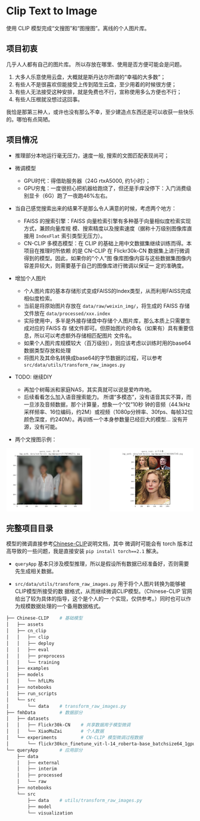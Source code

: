 # Clip Text to Image

使用 CLIP 模型完成“文搜图”和“图搜图”。离线的个人图片库。


## 项目初衷

几乎人人都有自己的图片库。
所以存放在哪里、使用是否方便可能会是问题。

1. 大多人乐意使用云盘，大概就是斯丹达尔所谓的“幸福的大多数”；
2. 有些人不是很喜欢但能接受上传到陌生云盘，至少用着的时候很方便；
3. 有些人无法接受这种安排，就是免费也不行，宣称使用多么方便也不行；
4. 有些人压根就没想过这回事。

我恰是那第三种人，或许也没有那么不幸，至少建造点东西还是可以收获一些快乐的。哪怕有点简陋。


## 项目情况

- 推理部分本地运行毫无压力，速度一般, 搜索的文图匹配表现尚可；

- 微调模型
    + GPU时代：得借助服务器（24G rtxA5000, 约1小时）；
    + GPU穷鬼：一度很担心把机器给跑烧了，但还是手痒没停下：入门消费级别显卡（6G）跑了一夜跑46%左右。

- 当自己感觉搜索出来的结果不是那么令人满意的时候，考虑两个地方：
    + FAISS 的搜索引擎：FAISS 向量检索引擎有多种基于向量相似度检索实现方式，兼顾向量库规
        模、搜索精度以及搜索速度（据称十万级别图像库直接用 `IndexFlat` 索引类型无压力）。
    + CN-CLIP 多模态模型：在 CLIP 的基础上用中文数据集继续训练而得。本项目在推理时所依赖
        的是 CN-CLIP 在 Flickr30k-CN 数据集上进行微调得到的模型。因此，如果你的“个人”图
        像库图像内容与这些数据集图像内容差异较大，则需要基于自己的图像库进行微调以保证一
        定的准确度。

- 增加个人图片
    + 个人图片库的基本存储形式变成FAISS的Index类型，从而利用FAISS完成相似度检索。
    + 当前是将原始图片存放在 `data/raw/weixin_img/`，将生成的 FAISS 存储文件放在
      `data/processed/xxx.index`
    + 实际使用中，多半是外接存储盘中存储个人图片库，那么本质上只需要生成对应的 FAISS 存
      储文件即可。但原始图片的命名（如果有）具有重要信息，所以可以考虑额外存储相匹配图片
      文件名。
    + 如果个人图片库规模较大（百万级别），则应该考虑以训练时用的base64数据类型存放和处理
    + 将图片及其命名转换成base64的字节数据的过程，可以参考
      `src/data/utils/transform_raw_images.py`

- TODO: 继续DIY
    + 再加个树莓派和家庭NAS，其实真就可以说是爱咋咋地。
    + 后续看看怎么加入语音搜索能力。
        所谓“多模态”，没有语音其实不算，而一旦涉及音频数据，那个计算量，想象一个“仅”10秒
        钟的音频（44.1kHz采样频率、16位编码，约2M）或视频（1080p分辨率、30fps、每帧32位
        颜色深度，约240M）。再训练一个本身参数量已经巨大的模型... 没有开源，没有可能。

- 两个文搜图示例：

<div style="display: flex; justify-content: space-between;">
  <img src="./data/external/images/fmh_OldBoys_blur.png" alt="Image 1" style="width: 45%;"/>
  <img src="./data/external/images/fmh_textQueryImage_02.png" alt="Image 2" style="width: 45%;"/>
</div>


## 完整项目目录

模型的微调直接参考[Chinese-CLIP](https://github.com/OFA-Sys/Chinese-CLIP)说明文档，其中
微调时可能会有 torch 版本过高导致的一些问题，我是直接安装 `pip install torch==2.1` 解决。

- `queryApp` 基本只涉及模型推理，所以是假设所有数据已经准备好，否则需要先生成相关数据。

- `src/data/utils/transform_raw_images.py` 用于将个人图片转换为能够被CLIP模型所接受的数
  据格式，从而继续微调CLIP模型。（Chinese-CLIP 官网给出了较为具体的指导，这个是个人的一
  个实现，仅供参考。）同时也可以作为规模数据处理的一个备用数据格式。

```sh
├── Chinese-CLIP    # 基础模型
│   ├── assets
│   ├── cn_clip
│   │   ├── clip
│   │   ├── deploy
│   │   ├── eval
│   │   ├── preprocess
│   │   └── training
│   ├── examples
│   ├── models
│   │   └── hfLLMs
│   ├── notebooks
│   ├── run_scripts
│   └── src
│       └── data    # transform_raw_images.py
├── fmhData         # 数据部分
│   ├── datasets
│   │   ├── Flickr30k-CN    # 共享数据用于模型微调
│   │   └── XiaoMuZai       # 个人数据
│   └── experiments         # CN-CLIP 模型微调过程数据
│       └── flickr30kcn_finetune_vit-l-14_roberta-base_batchsize64_1gpu
└── queryApp        # 应用部分
    ├── data
    │   ├── external
    │   ├── interim
    │   ├── processed
    │   └── raw
    ├── notebooks
    └── src
        ├── data    # utils/transform_raw_images.py
        ├── model
        └── visualization
```
